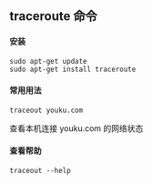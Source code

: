 ## traceroute 命令

#### 安装
```
sudo apt-get update 
sudo apt-get install traceroute
```

#### 常用用法
````
traceout youku.com
````
查看本机连接 youku.com 的网络状态

#### 查看帮助
```
traceout --help
```



